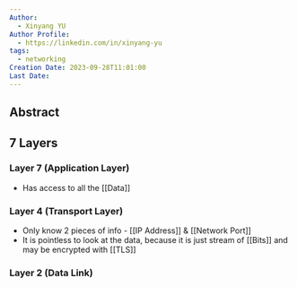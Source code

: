 ```yaml
---
Author:
  - Xinyang YU
Author Profile:
  - https://linkedin.com/in/xinyang-yu
tags:
  - networking
Creation Date: 2023-09-28T11:01:00
Last Date:
---
```

## Abstract


## 7 Layers
### Layer 7 (Application Layer)
- Has access to all the [[Data]]
### Layer 4 (Transport Layer)
- Only know 2 pieces of info - [[IP Address]] & [[Network Port]]
- It is pointless to look at the data, because it is just stream of [[Bits]] and may be encrypted with [[TLS]]
### Layer 2 (Data Link)